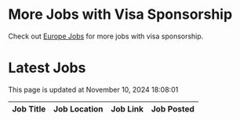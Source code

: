 # More Jobs with Visa Sponsorship

Check out [Europe Jobs](https://github.com/sureshparimi/europejobs#latest-jobs) for more jobs with visa sponsorship.

# Latest Jobs

This page is updated at November 10, 2024 18:08:01

| Job Title | Job Location | Job Link | Job Posted |
| --- | --- | --- | --- |
